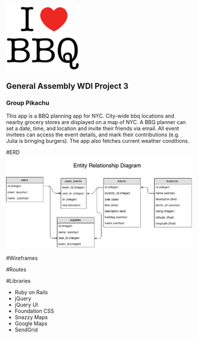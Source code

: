 ![I ♥ BBQ](/docs/logos/vertical-logo-small.png)

## General Assembly WDI Project 3
### Group Pikachu

This app is a BBQ planning app for NYC. City-wide bbq locations and nearby grocery stores are displayed on a map of NYC. A BBQ planner can set a date, time, and location and invite their friends via email. All event invitees can access the event details, and mark their contributions (e.g. Julia is bringing burgers). The app also fetches current weather conditions.


#ERD
![I ♥ BBQ Entity Relationship Diagram](/docs/BBQ-NYC-ERD.png)

#Wireframes


#Routes


#Libraries

- Ruby on Rails
- jQuery
- jQuery UI
- Foundation CSS 
- Snazzy Maps
- Google Maps
- SendGrid

